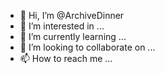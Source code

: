 - 👋 Hi, I’m @ArchiveDinner
- 👀 I’m interested in ...
- 🌱 I’m currently learning ...
- 💞️ I’m looking to collaborate on ...
- 📫 How to reach me ...

<!---
ArchiveDinner/ArchiveDinner is a ✨ special ✨ repository because its `README.md` (this file) appears on your GitHub profile.
You can click the Preview link to take a look at your changes.
--->
